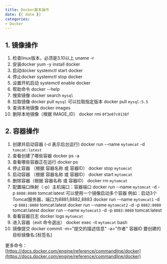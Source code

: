 ```yaml
---
title: Docker基本操作
date: {{ date }}
categories:
- Docker
---
```

## 1. 镜像操作
1. 检查linux版本，必须是3.10以上
uname -r
2. 安装docker
yum -y install docker 
3. 启动docker
systemctl start docker
4. 停止docker
systemctl stop docker
5. 设置开机启动
systemctl enable docker
6. 帮助命令
docker --help
7. 搜索镜像
docker search <code>mysql</code>
8. 拉取镜像
docker pull <code>mysql</code>
可以拉取指定版本
docker pull <code>mysql:5.5</code>
9. 查询本地镜像
docker images
10. 删除本地镜像（根据 IMAGE_ID）
 docker rmi <code>0f3e07c0138f</code>
 
## 2. 容器操作
1. 创建并启动容器 (-d 表示后台运行)
docker run --name <code>mytomcat</code> -d <code>tomcat:latest</code>
2. 查看创建了哪些容器
docker ps -a
3. 查看哪些容器正在运行
docker ps
4. 停止容器 （根据 容器名称 或 容器ID）
docker stop <code>mytomcat</code>
5. 启动容器 （根据 容器名称 或 容器ID）
docker start <code>mytomcat</code>
6. 删除容器（根据 容器名称 或 容器ID）
docker rm <code>mytomcat</code>
7. 配置端口映射（-p）主机端口：容器端口
docker run --name <code>mytomcat</code> -d -p <code>8888:8080</code> tomcat:latest
可以使用一个镜像启动多个容器 例如：启动3个Tomcat服务器，端口为8881,8882,8883
docker run --name <code>mytomcat1</code> -d -p <code>8881:8080</code> tomcat:latest
docker run --name <code>mytomcat2</code> -d -p <code>8882:8080</code> tomcat:latest
docker run --name <code>mytomcat3</code> -d -p <code>8883:8080</code> tomcat:latest
8. 查看容器日志
docker logs <code>mytomcat</code>
9. 进入容器（exit 命令退出）
docker exec -it <code>mytomcat</code> bash 
10. 镜像提交
docker commit -m="提交的描述信息" -a="作者" 容器ID 要创建的目标镜像名:[标签名]

更多命令：[https://docs.docker.com/engine/reference/commandline/docker](https://docs.docker.com/engine/reference/commandline/docker)